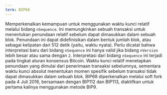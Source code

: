 ```yaml
---
term: BIP68
---
```


Memperkenalkan kemampuan untuk menggunakan waktu kunci relatif melalui bidang `nSequence`. Ini memungkinkan sebuah transaksi untuk menentukan penundaan relatif sebelum dapat dimasukkan dalam sebuah blok. Penundaan ini dapat didefinisikan dalam bentuk jumlah blok, atau sebagai kelipatan dari 512 detik (yaitu, waktu nyata). Perlu dicatat bahwa interpretasi baru dari bidang `nSequence` ini hanya valid jika bidang `nVersion` lebih besar atau sama dengan `2`. Interpretasi dari bidang `nSequence` ini terjadi pada tingkat aturan konsensus Bitcoin. Waktu kunci relatif menetapkan penundaan yang dimulai dari penerimaan transaksi sebelumnya, sementara waktu kunci absolut menentukan momen spesifik sebelum transaksi tidak dapat dimasukkan dalam sebuah blok. BIP68 diperkenalkan melalui soft fork pada 4 Juli 2016, bersamaan dengan BIP112 dan BIP113, diaktifkan untuk pertama kalinya menggunakan metode BIP9.